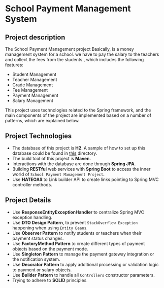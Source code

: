 # School Payment Management System
## Project description

The School Payment Management project Basically, is a money management system for a school. we have to pay the salary to the teachers and collect the fees from the students., which includes the following features:
* Student Management
* Teacher Management
* Grade Management
* Fee Management
* Payment Management
* Salary Management

This project uses technologies related to the Spring framework, and the main components of the project are implemented based on a number of patterns, which are explained below.

## Project Technologies
* The database of this project is **H2**. A sample of how to set up this database could be found in [this](https://github.com/RahaShafaei/javaExercises/tree/main/SchoolPaymentManagementSystem/src/main/resources) directory.
* The build tool of this project is **Maven**.
* Interactions with the database are done through **Spring JPA**.
* Building **RESTful** web services with **Spring Boot** to access the inner world of `School Payment Management Project`.
* Use **HATEOAS** to Link builder API to create links pointing to Spring MVC controller methods.

## Project Details
* Use **ResponseEntityExceptionHandler** to centralize Spring MVC exception handling.
* Use **DTO Design Pattern**, to prevent `StackOverflow Exception` happening when using `Entity Beans`.
* Use **Observer Pattern** to notify students or teachers when their payment status changes.
* Use **FactoryMethod Pattern** to create different types of payment objects based on the payment mode.
* Use **Singleton Pattern** to manage the payment gateway integration or the notification system.
* Use **Decorator Pattern** to apply additional processing or validation logic to payment or salary objects.
* Use **Builder Pattern** to handle all `Controllers` constructor parameters.
* Trying to adhere to **SOLID** principles.